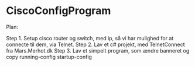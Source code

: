 # CiscoConfigProgram

Plan:

Step 1.
Setup cisco router og switch, med ip, så vi har mulighed for at connecte til dem, via Telnet.
Step 2.
Lav et c# projekt, med TelnetConnect fra Mars.Merhot.dk
Step 3.
Lav et simpelt program, som ændre banneret og copy running-config startup-config